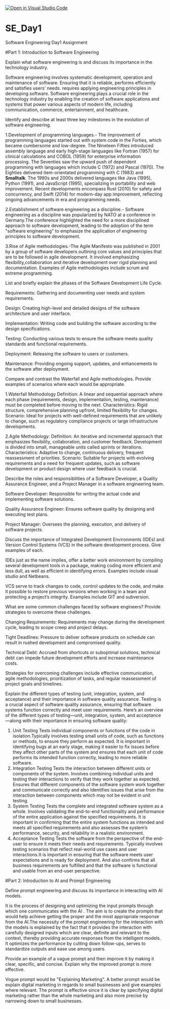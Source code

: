 [![Open in Visual Studio Code](https://classroom.github.com/assets/open-in-vscode-2e0aaae1b6195c2367325f4f02e2d04e9abb55f0b24a779b69b11b9e10269abc.svg)](https://classroom.github.com/online_ide?assignment_repo_id=15569707&assignment_repo_type=AssignmentRepo)
# SE_Day1
Software Engineering Day1 Assignment

#Part 1: Introduction to Software Engineering

Explain what software engineering is and discuss its importance in the technology industry.

Software engineering involves systematic development, operation and maintenance of software. Ensuring that it is reliable, performs efficiently and satisfies users’ needs. requires applying engineering principles in developing software.
Software engineering plays a crucial role in the technology industry by enabling the creation of software applications and systems that power various aspects of modern life, including communication, commerce, entertainment, and healthcare.


Identify and describe at least three key milestones in the evolution of software engineering.

1.Development of programming languages.- The improvement of programming languages started out with system code in the Forties, which became cumbersome and low-degree. The Nineteen Fifties introduced assembly language and early high-stage languages like Fortran (1957) for clinical calculations and COBOL (1959) for enterprise information processing. The Seventies saw the upward push of dependent programming with languages which include C (1972) and Pascal (1970). The Eighties delivered item-orientated programming with C (1983) and **Smalltalk**. The 1990s and 2000s delivered languages like Java (1995), Python (1991), and JavaScript (1995), specializing in portability and web improvement. Recent developments encompass Rust (2010) for safety and concurrency, and Swift (2014) for modern-day app improvement, reflecting ongoing advancements in era and programming needs.

2.Establishment of software engineering as a discipline.- Software engineering as a discipline was popularized by NATO at a conference in Germany.The conference highlighted the need for a more disciplined approach to software development, leading to the adoption of the term "software engineering" to emphasize the application of engineering principles to software development.

3.Rise of Agile methodologies.-The Agile Manifesto was published in 2001 by a group of software developers outlining core values and principles that are to be followed in agile development. It involved emphasizing flexibility,collaboration and iterative development over rigid planning and documentation. Examples of Agile methodologies include scrum and extreme programming.

List and briefly explain the phases of the Software Development Life Cycle.

Requirements: Gathering and documenting user needs and system requirements.

Design: Creating high-level and detailed designs of the software architecture and user interface.

Implementation: Writing code and building the software according to the design specifications.

Testing: Conducting various tests to ensure the software meets quality standards and functional requirements.

Deployment: Releasing the software to users or customers.

Maintenance: Providing ongoing support, updates, and enhancements to the software after deployment.


Compare and contrast the Waterfall and Agile methodologies. Provide examples of scenarios where each would be appropriate.

1.Waterfall Methodology
Definition: A linear and sequential approach where each phase (requirements, design, implementation, testing, maintenance) must be completed before moving to the next.
Characteristics: Rigid structure, comprehensive planning upfront, limited flexibility for changes.
Scenario: Ideal for projects with well-defined requirements that are unlikely to change, such as regulatory compliance projects or large infrastructure developments.

2.Agile Methodology:
Definition: An iterative and incremental approach that emphasizes flexibility, collaboration, and customer feedback. Development is divided into small, manageable units called sprints or iterations.
Characteristics: Adaptive to change, continuous delivery, frequent reassessment of priorities.
Scenario: Suitable for projects with evolving requirements and a need for frequent updates, such as software development or product design where user feedback is crucial.

Describe the roles and responsibilities of a Software Developer, a Quality Assurance Engineer, and a Project Manager in a software engineering team.

Software Developer: Responsible for writing the actual code and implementing software solutions.

Quality Assurance Engineer: Ensures software quality by designing and executing test plans.

Project Manager: Oversees the planning, execution, and delivery of software projects.



Discuss the importance of Integrated Development Environments (IDEs) and Version Control Systems (VCS) in the software development process. Give examples of each.

IDEs just as the name implies, offer a better work environment by compiling several development tools in a package, making coding more efficient and less dull, as well as efficient in identifying errors. Examples include visual studio and Netbeans.

VCS serve to track changes to code, control updates to the code, and make it possible to restore previous versions when working in a team and protecting a project’s integrity. Examples include GIT and subversion.

What are some common challenges faced by software engineers? Provide strategies to overcome these challenges.

Changing Requirements: Requirements may change during the development cycle, leading to scope creep and project delays.

Tight Deadlines: Pressure to deliver software products on schedule can result in rushed development and compromised quality.

Technical Debt: Accrued from shortcuts or suboptimal solutions, technical debt can impede future development efforts and increase maintenance costs.

Strategies for overcoming challenges include effective communication, agile methodologies, prioritization of tasks, and regular reassessment of project goals and timelines.


Explain the different types of testing (unit, integration, system, and acceptance) and their importance in software quality assurance.
Testing is a crucial aspect of software quality assurance, ensuring that software systems function correctly and meet user requirements. Here’s an overview of the different types of testing—unit, integration, system, and acceptance—along with their importance in ensuring software quality:

1. Unit Testing
Tests individual components or functions of the code in isolation.Typically involves testing small units of code, such as functions or methods, to ensure they perform as expected. It is important in identifying bugs at an early stage, making it easier to fix issues before they affect other parts of the system and ensures that each unit of code performs its intended function correctly, leading to more reliable software.
2. Integration Testing
Tests the interaction between different units or components of the system. Involves combining individual units and testing their interactions to verify that they work together as expected. Ensures that different components of the software system work together and communicate correctly and also Identifies issues that arise from the interaction between components which may not be evident in unit testing.
3. System Testing
Tests the complete and integrated software system as a whole. Involves validating the end-to-end functionality and performance of the entire application against the specified requirements. It is important in confirming that the entire system functions as intended and meets all specified requirements and also assesses the system’s performance, security, and reliability in a realistic environment.
4. Acceptance Testing
Tests the software from the perspective of the end-user to ensure it meets their needs and requirements. Typically involves testing scenarios that reflect real-world use cases and user interactions.It is important in ensuring that the software meets user expectations and is ready for deployment. And also confirms that all business requirements are fulfilled and that the software is functional and usable from an end-user perspective.

#Part 2: Introduction to AI and Prompt Engineering


Define prompt engineering and discuss its importance in interacting with AI models.

It is the process of designing and optimizing the input prompts through which one communicates with the AI . The aim is to create the prompts that would help achieve getting the proper and the most appropriate response from the AI.The necessity of the prompt engineering for the interaction with the models is explained by the fact that it provides the interaction with carefully designed inputs which are clear, definite and relevant to the context, thereby providing accurate responses from the intelligent models. It optimizes the performance by cutting down follow-ups, serves to standardize outputs and ease use among users.

Provide an example of a vague prompt and then improve it by making it clear, specific, and concise. Explain why the improved prompt is more effective.

Vogue prompt would be "Explaining Marketing". A better prompt would be explain digital marketing in regards to small businesses and give examples where relevant. The prompt is effective since it is clear by specifying digital marketing rather than the whole marketing and also more precise by narrowing down to small businesses.
